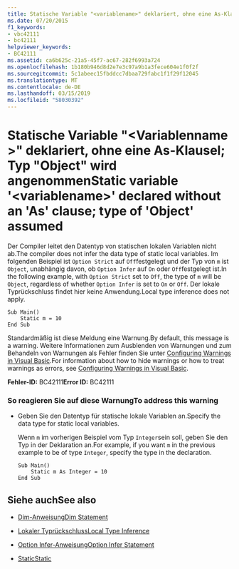 ```yaml
---
title: Statische Variable "<variablename>" deklariert, ohne eine As-Klausel; Typ "Object" wird angenommen
ms.date: 07/20/2015
f1_keywords:
- vbc42111
- bc42111
helpviewer_keywords:
- BC42111
ms.assetid: ca6b625c-21a5-45f7-ac67-282f6993a724
ms.openlocfilehash: 1b180b946d8d2e7e3c97a9b1a3fece604e1f0f2f
ms.sourcegitcommit: 5c1abeec15fbddcc7dbaa729fabc1f1f29f12045
ms.translationtype: MT
ms.contentlocale: de-DE
ms.lasthandoff: 03/15/2019
ms.locfileid: "58030392"
---
```

# <a name="static-variable-variablename-declared-without-an-as-clause-type-of-object-assumed"></a><span data-ttu-id="0fb28-102">Statische Variable "\<Variablenname >" deklariert, ohne eine As-Klausel; Typ "Object" wird angenommen</span><span class="sxs-lookup"><span data-stu-id="0fb28-102">Static variable '\<variablename>' declared without an 'As' clause; type of 'Object' assumed</span></span>
<span data-ttu-id="0fb28-103">Der Compiler leitet den Datentyp von statischen lokalen Variablen nicht ab.</span><span class="sxs-lookup"><span data-stu-id="0fb28-103">The compiler does not infer the data type of static local variables.</span></span> <span data-ttu-id="0fb28-104">Im folgenden Beispiel ist `Option Strict` auf `Off`festgelegt und der Typ von `m` ist `Object`, unabhängig davon, ob `Option Infer` auf `On` oder `Off`festgelegt ist.</span><span class="sxs-lookup"><span data-stu-id="0fb28-104">In the following example, with `Option Strict` set to `Off`, the type of `m` will be `Object`, regardless of whether `Option Infer` is set to `On` or `Off`.</span></span> <span data-ttu-id="0fb28-105">Der lokale Typrückschluss findet hier keine Anwendung.</span><span class="sxs-lookup"><span data-stu-id="0fb28-105">Local type inference does not apply.</span></span>  
  
```  
Sub Main()  
    Static m = 10  
End Sub  
```  
  
 <span data-ttu-id="0fb28-106">Standardmäßig ist diese Meldung eine Warnung.</span><span class="sxs-lookup"><span data-stu-id="0fb28-106">By default, this message is a warning.</span></span> <span data-ttu-id="0fb28-107">Weitere Informationen zum Ausblenden von Warnungen und zum Behandeln von Warnungen als Fehler finden Sie unter [Configuring Warnings in Visual Basic](/visualstudio/ide/configuring-warnings-in-visual-basic).</span><span class="sxs-lookup"><span data-stu-id="0fb28-107">For information about how to hide warnings or how to treat warnings as errors, see [Configuring Warnings in Visual Basic](/visualstudio/ide/configuring-warnings-in-visual-basic).</span></span>  
  
 <span data-ttu-id="0fb28-108">**Fehler-ID:** BC42111</span><span class="sxs-lookup"><span data-stu-id="0fb28-108">**Error ID:** BC42111</span></span>  
  
### <a name="to-address-this-warning"></a><span data-ttu-id="0fb28-109">So reagieren Sie auf diese Warnung</span><span class="sxs-lookup"><span data-stu-id="0fb28-109">To address this warning</span></span>  
  
-   <span data-ttu-id="0fb28-110">Geben Sie den Datentyp für statische lokale Variablen an.</span><span class="sxs-lookup"><span data-stu-id="0fb28-110">Specify the data type for static local variables.</span></span>  
  
     <span data-ttu-id="0fb28-111">Wenn `m` im vorherigen Beispiel vom Typ `Integer`sein soll, geben Sie den Typ in der Deklaration an.</span><span class="sxs-lookup"><span data-stu-id="0fb28-111">For example, if you want `m` in the previous example to be of type `Integer`, specify the type in the declaration.</span></span>  
  
    ```  
    Sub Main()  
        Static m As Integer = 10  
    End Sub  
    ```  
  
## <a name="see-also"></a><span data-ttu-id="0fb28-112">Siehe auch</span><span class="sxs-lookup"><span data-stu-id="0fb28-112">See also</span></span>

- [<span data-ttu-id="0fb28-113">Dim-Anweisung</span><span class="sxs-lookup"><span data-stu-id="0fb28-113">Dim Statement</span></span>](../../visual-basic/language-reference/statements/dim-statement.md)

- [<span data-ttu-id="0fb28-114">Lokaler Typrückschluss</span><span class="sxs-lookup"><span data-stu-id="0fb28-114">Local Type Inference</span></span>](../../visual-basic/programming-guide/language-features/variables/local-type-inference.md)
- [<span data-ttu-id="0fb28-115">Option Infer-Anweisung</span><span class="sxs-lookup"><span data-stu-id="0fb28-115">Option Infer Statement</span></span>](../../visual-basic/language-reference/statements/option-infer-statement.md)
- [<span data-ttu-id="0fb28-116">Static</span><span class="sxs-lookup"><span data-stu-id="0fb28-116">Static</span></span>](../../visual-basic/language-reference/modifiers/static.md)
